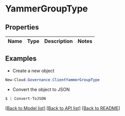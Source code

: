 # YammerGroupType
## Properties

Name | Type | Description | Notes
------------ | ------------- | ------------- | -------------

## Examples

- Create a new object
```powershell
New-Cloud.Governance.ClientYammerGroupType 
```

- Convert the object to JSON
```powershell
$ | Convert-ToJSON
```


[[Back to Model list]](../README.md#documentation-for-models) [[Back to API list]](../README.md#documentation-for-api-endpoints) [[Back to README]](../README.md)

